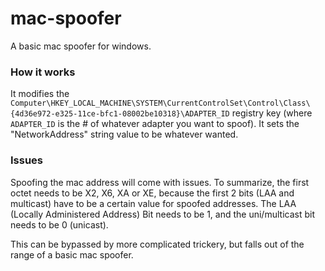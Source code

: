 # mac-spoofer

A basic mac spoofer for windows.

### How it works

It modifies the `Computer\HKEY_LOCAL_MACHINE\SYSTEM\CurrentControlSet\Control\Class\{4d36e972-e325-11ce-bfc1-08002be10318}\ADAPTER_ID` registry key (where `ADAPTER_ID` is the # of whatever adapter you want to spoof). It sets the "NetworkAddress" string value to be whatever wanted.

### Issues

Spoofing the mac address will come with issues. To summarize, the first octet needs to be X2, X6, XA or XE, because the first 2 bits (LAA and multicast) have to be a certain value for spoofed addresses. The LAA (Locally Administered Address) Bit needs to be 1, and the uni/multicast bit needs to be 0 (unicast).

This can be bypassed by more complicated trickery, but falls out of the range of a basic mac spoofer.
